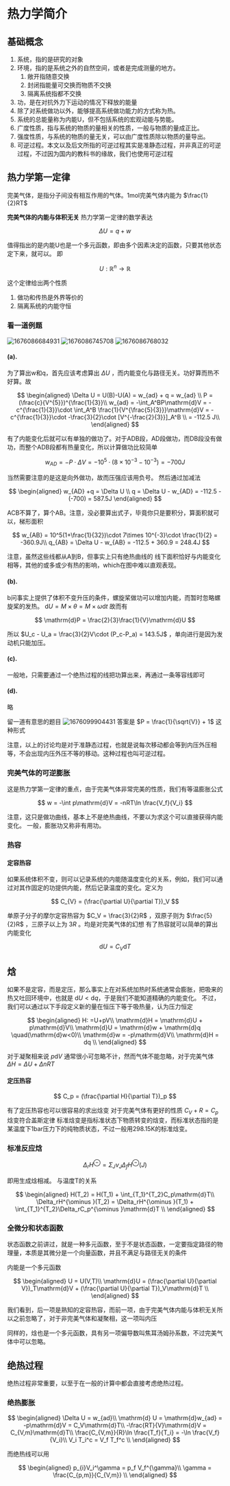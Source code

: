 # 热力学简介

## 基础概念

1. 系统，指的是研究的对象
2. 环境，指的是系统之外的自然空间，或者是完成测量的地方。
   1. 敞开指随意交换
   2. 封闭指能量可交换而物质不交换
   3. 隔离系统指都不交换
3. 功，是在对抗外力下运动的情况下释放的能量
4. 除了对系统做功以外，能够提高系统做功能力的方式称为热。
5. 系统的总能量称为内能U，但不包括系统的宏观动能与势能。
6. 广度性质，指与系统的物质的量相关的性质，一般与物质的量成正比。
7. 强度性质，与系统的物质的量无关，可以由广度性质除以物质的量导出。
8. 可逆过程。本文以及后文所指的可逆过程其实是准静态过程，并非真正的可逆过程，不过因为国内的教科书的缘故，我们也使用可逆过程

## 热力学第一定律

完美气体，是指分子间没有相互作用的气体。1mol完美气体内能为 $\frac{1}{2}RT$

**完美气体的内能与体积无关**
热力学第一定律的数学表达

$$
\Delta U = q+w
$$

值得指出的是内能U也是一个多元函数，即由多个因素决定的函数，只要其他状态定下来，就可以。
即

$$
U:\mathbb{R}^n \to \mathbb{R}
$$

这个定律给出两个性质

1. 做功和传热是外界等价的
2. 隔离系统的内能守恒

### 看一道例题

![1676086684931](image/热力学简介/1676086684931.png)
![1676086745708](image/热力学简介/1676086745708.png)
![1676086768032](image/热力学简介/1676086768032.png)

#### (a).

为了算出w和q，首先应该考虑算出 $\Delta U$ ，而内能变化与路径无关。功好算而热不好算。故

$$
\begin{aligned}
\Delta U = U(B)-U(A) = w_{ad} + q = w_{ad} \\
P =(\frac{c}{V^{5}})^{\frac{1}{3}}\\
w_{ad} = -\int_A^BP\mathrm{d}V = -c^{\frac{1}{3}}\cdot \int_A^B \frac{1}{V^{\frac{5}{3}}}\mathrm{d}V = -c^{\frac{1}{3}}\cdot -\frac{3}{2}\cdot [V^{-\frac{2}{3}}]_A^B \\
 = -112.5 J\\
\end{aligned}
$$

有了内能变化后就可以有单独的做功了。对于ADB段，AD段做功，而DB段没有做功，而整个ADB段都有热量变化，所以计算做功比较简单

$$
w_{AD} = -P\cdot \Delta V = -10^5\cdot(8\times 10^{-3}-10^{-3})=-700J
$$

当然需要注意的是这是向外做功，故而压强应该用负号。
然后通过加减法

$$
\begin{aligned}
w_{AD} +q = \Delta U \\
q = \Delta U - w_{AD} = -112.5 - (-700) = 587.5J
\end{aligned}
$$

ACB不算了，算个AB。注意，没必要算出式子，毕竟你只是要积分，算面积就可以，梯形面积

$$
w_{AB} = 10^5(1+\frac{1}{32})\cdot 7\times 10^{-3}\cdot \frac{1}{2} = -360.9J\\
q_{AB} = \Delta U - w_{AB} = -112.5 + 360.9 = 248.4J
$$

注意，虽然这些线都从A到B，但事实上只有绝热曲线的 线下面积恰好与内能变化相等，其他的或多或少有热的影响，which在图中难以直观表现。

#### (b).

b问事实上提供了体积不变升压的条件，螺旋桨做功可以增加内能，而暂时忽略螺旋桨的发热。
$\mathrm{d}U = M\times \theta = M\times \omega\mathrm{d}t$ 故而有

$$
\mathrm{d}P = \frac{2}{3}\frac{1}{V}\mathrm{d}U
$$

所以 $U_c - U_a = \frac{3}{2}V\cdot (P_c-P_a) = 143.5J$ ，单向进行是因为发动机只能加压。

#### (c).

一般地，只需要通过一个绝热过程的线把功算出来，再通过一条等容线即可

#### (d).

略

留一道有意思的题目
![1676099904431](image/热力学简介/1676099904431.png)
答案是 $P = \frac{1}{\sqrt{V}} + 1$ 这种形式

注意，以上的讨论均是对于准静态过程，也就是说每次移动都会等到内压外压相等，不会出现内压外压不等的移动。这种过程也叫可逆过程。

### 完美气体的可逆膨胀

这是热力学第一定律的重点，由于完美气体非常完美的性质，我们有等温膨胀公式

$$
w = -\int p\mathrm{d}V = -nRT\ln \frac{V_f}{V_i}
$$

注意，这只是做功曲线，基本上不是绝热曲线，不要以为求这个可以直接获得内能变化。
一般，膨胀功又称非有用功。

### 热容

#### 定容热容

如果系统体积不变，则可以记录系统的内能随温度变化的关系，例如，我们可以通过对其作固定的功提供内能，然后记录温度的变化。定义为

$$
C_{V} = (\frac{\partial U}{\partial T})_V
$$

单原子分子的摩尔定容热容为 $C_V = \frac{3}{2}R$ ，双原子则为 $\frac{5}{2}R$ ，三原子以上为 $3R$ 。均是对完美气体的幻想
有了热容就可以简单的算出内能变化

$$
\mathrm{d}U = C_V \mathrm{d}T
$$

## 焓

如果不是定容，而是定压，那么事实上在对系统加热时系统通常会膨胀，把吸来的热又吐回环境中，也就是 $\mathrm{d}U<\mathrm{d}q$，于是我们不能知道精确的内能变化。
不过，我们可以通过以下手段定义新的量在恒压下等于吸热量，认为压力恒定

$$
\begin{aligned}
H: =U+pV\\
\mathrm{d}H = \mathrm{d}U + p\mathrm{d}V\\
\mathrm{d}U = \mathrm{d}w + \mathrm{d}q \quad(\mathrm{d}w<0)\\
\mathrm{d}w = -p\mathrm{d}V\\
\mathrm{d}H = dq \\
\end{aligned}
$$

对于凝聚相来说 $p\mathrm{d}V$ 通常很小可忽略不计，然而气体不能忽略，对于完美气体 $\Delta H = \Delta U + \Delta nRT$

#### 定压热容

$$
C_p = (\frac{\partial H}{\partial T})_p
$$

有了定压热容也可以很容易的求出焓变
对于完美气体有更好的性质 $C_V + R = C_p$
焓变符合盖斯定律
标准焓变是指标准状态下物质转变的焓变，而标准状态指的是某温度下1bar压力下的纯物质状态，不过一般用298.15K的标准焓变。

### 标准反应焓

$$
\Delta_rH^{\ominus} = \Sigma_J\nu_J\Delta_fH^{\ominus }(J)
$$

即用生成焓相减。
与温度T的关系

$$
\begin{aligned}
H(T_2) = H(T_1) + \int_{T_1}^{T_2}C_p\mathrm{d}T\\
\Delta_rH^{\ominus }(T_2) = \Delta_rH^{\ominus }(T_1) + \int_{T_1}^{T_2}\Delta_rC_p^{\ominus }\mathrm{d}T \\
\end{aligned}
$$

### 全微分和状态函数

状态函数之前讲过，就是一种多元函数，至于不是状态函数，一定要指定路径的物理量，本质是其微分是一个向量函数，并且不满足与路径无关的条件

内能是一个多元函数

$$
\begin{aligned}
U = U(V,T)\\
\mathrm{d}U = (\frac{\partial U}{\partial V})_T\mathrm{d}V + (\frac{\partial U}{\partial T})_V\mathrm{d}T \\
\end{aligned}
$$

我们看到，后一项是熟知的定容热容，而前一项，由于完美气体内能与体积无关所以之前忽略了，对于非完美气体和凝聚相，这一项叫内压

同样的，焓也是一个多元函数，具有另一项偏导数叫焦耳汤姆孙系数，不过完美气体中可以忽略。

## 绝热过程

绝热过程非常重要，以至于在一般的计算中都会直接考虑绝热过程。

### 绝热膨胀

$$
\begin{aligned}
\Delta U = w_{ad}\\
\mathrm{d} U = \mathrm{d}w_{ad} = -p\mathrm{d}V = C_V\mathrm{d}T\\
-\frac{RT}{V}\mathrm{d}V = C_{V,m}\mathrm{d}T\\
\frac{C_{V,m}}{R}\ln \frac{T_f}{T_i} = -\ln \frac{V_f}{V_i}\\
V_i T_i^c = V_f T_f^c \\
\end{aligned}
$$

而绝热线可以用

$$
\begin{aligned}
p_{i}V_i^\gamma = p_f V_f^{\gamma}\\
\gamma = \frac{C_{p,m}}{C_{V,m}} \\
\end{aligned}
$$
